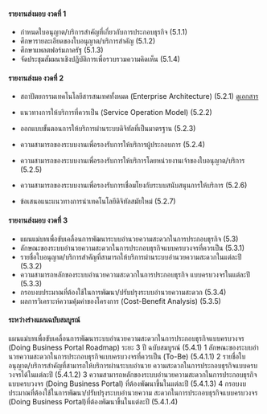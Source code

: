 
#### รายงานส่งมอบ งวดที่ 1
- กําหนดใบอนุญาต/บริการสําคัญที่เกี่ยวกับการประกอบธุรกิจ (5.1.1)
- ศึกษารายละเอียดของใบอนุญาต/บริการสําคัญ (5.1.2)
- ศึกษาแพลตฟอร์มภาครัฐ (5.1.3)
- จัดประชุมสัมมนาเชิงปฏิบัติการเพื่อรวบรวมความคิดเห็น (5.1.4)

#### รายงานส่งมอ งวดที่ 2
- สถาปัตยกรรมเทคโนโลยีสารสนเทศทั้งหมด (Enterprise Architecture) (5.2.1)
[ดูเอกสาร](doc20221112/02219_InterimReport_Chapter_1_V9)

- แนวทางการให้บริการที่ควรเป็น (Service Operation Model) (5.2.2)

- ออกแบบขั้นตอนการให้บริการผ่านระบบดิจิทัลที่เป็นมาตรฐาน (5.2.3)

- ความสามารถของระบบงานเพื่อรองรับการให้บริการผู้ประกอบการ (5.2.4)

- ความสามารถของระบบงานเพื่อรองรับการให้บริการโดยหน่วยงานเจ้าของใบอนุญาต/บริการ (5.2.5)

- ความสามารถของระบบงานเพื่อรองรับการเชื่อมโยงกับระบบสนับสนุนการให้บริการ (5.2.6)

- ข้อเสนอแนะแนวทางการนําเทคโนโลยีดิจิทัลสมัยใหม่ (5.2.7)

#### รายงานส่งมอบ งวดที่ 3
- แผนแม่บทเพื่อขับเคลื่อนการพัฒนาระบบอํานวยความสะดวกในการประกอบธุรกิจ (5.3)
- ลักษณะของระบบอํานวยความสะดวกในการประกอบธุรกิจแบบครบวงจรที่ควรเป็น (5.3.1)
- รายชื่อใบอนุญาต/บริการสําคัญที่สามารถให้บริการผ่านระบบอํานวยความสะดวกในแต่ละปี (5.3.2)
- ความสามารถหลักของระบบอํานวยความสะดวกในการประกอบธุรกิจ แบบครบวงจรในแต่ละปี (5.3.3)
- กรอบงบประมาณที่ต้องใช้ในการพัฒนา/ปรับปรุงระบบอํานวยความสะดวก (5.3.4)
- ผลการวิเคราะห์ความคุ้มค่าของโครงการ (Cost-Benefit Analysis) (5.3.5)

#### ระหว่างร่างแผนฉบับสมบูรณ์
แผนแม่บทเพื่อขับเคลื่อนการพัฒนาระบบอํานวยความสะดวกในการประกอบธุรกิจแบบครบวงจร (Doing Business Portal Roadmap) ระยะ 3 ปี ฉบับสมบูรณ์ (5.4.1)
1 ลักษณะของระบบอํานวยความสะดวกในการประกอบธุรกิจแบบครบวงจรที่ควรเป็น (To-Be) (5.4.1.1)
2 รายชื่อใบอนุญาต/บริการสําคัญที่สามารถให้บริการผ่านระบบอํานวย ความสะดวกในการประกอบธุรกิจแบบครบวงจรได้ในแต่ละปี (5.4.1.2)
3 ความสามารถหลักของระบบอํานวยความสะดวกในการประกอบธุรกิจแบบครบวงจร (Doing Business Portal) ที่ต้องพัฒนาขึ้นในแต่ละปี (5.4.1.3)
4 กรอบงบประมาณที่ต้องใช้ในการพัฒนา/ปรับปรุงระบบอํานวยความ สะดวกในการประกอบธุรกิจแบบครบวงจร (Doing Business Portal)ที่ต้องพัฒนาขึ้นในแต่ละปี (5.4.1.4)

